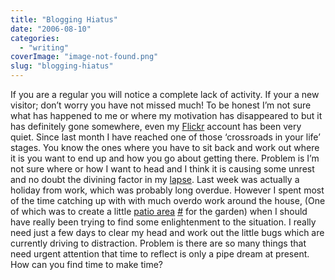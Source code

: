 ```yaml
---
title: "Blogging Hiatus"
date: "2006-08-10"
categories: 
  - "writing"
coverImage: "image-not-found.png"
slug: "blogging-hiatus"
---
```


If you are a regular you will notice a complete lack of activity. If your a new visitor; don’t worry you have not missed much! To be honest I’m not sure what has happened to me or where my motivation has disappeared to but it has definitely gone somewhere, even my [Flickr](http://www.flickr.com/photos/funkylarma/) account has been very quiet. Since last month I have reached one of those ‘crossroads in your life’ stages. You know the ones where you have to sit back and work out where it is you want to end up and how you go about getting there. Problem is I’m not sure where or how I want to head and I think it is causing some unrest and no doubt the divining factor in my [lapse](https://adamchamberlin.info/post/1424920245/gone-off-the-rails). Last week was actually a holiday from work, which was probably long overdue. However I spent most of the time catching up with with much overdo work around the house, (One of which was to create a little [patio area](http://static.flickr.com/57/211197610_ea2268ffca.jpg) [#](http://www.flickr.com/photos/funkylarma/211197610/ "Flickr") for the garden) when I should have really been trying to find some enlightenment to the situation. I really need just a few days to clear my head and work out the little bugs which are currently driving to distraction. Problem is there are so many things that need urgent attention that time to reflect is only a pipe dream at present. How can you find time to make time?
